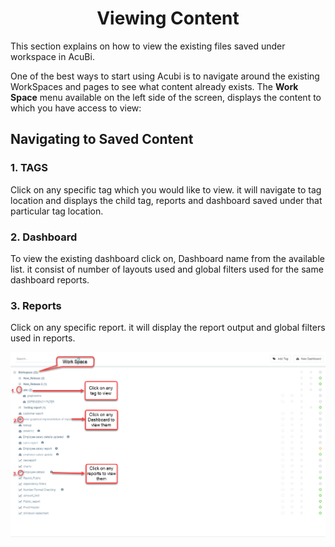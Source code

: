 
<center><h1>Viewing Content</h1></center>

This section explains on how to view the existing files saved under workspace in AcuBi.

One of the best ways to start using Acubi is to navigate around the existing WorkSpaces and pages to see what content already exists. The **Work Space** menu available on the left side of the screen, displays the content to which you have access to view:


## Navigating to Saved Content 

### 1. TAGS

Click on any specific tag which you would like to view. it will navigate to tag location and displays the child tag, reports and dashboard saved under that particular tag location.

### 2. Dashboard

 To view the existing dashboard click on, Dashboard name from the available list. it consist of number of layouts used and global filters used for the same dashboard reports.
 
 ### 3. Reports
 
 Click on any specific report. it will display the report output and global filters used in reports.

![enter image description here](https://raw.githubusercontent.com/sv18042016/fp1/0545ded450f2a313773cd22169ff96aa6c7db5d2/images/view_list2.png)





<!--stackedit_data:
eyJoaXN0b3J5IjpbODIxOTU4NDc2LDg0NDUzNDE3NiwxNDE3Mj
QyNzU4LC0xODU3ODc5OTc0LC05NjYwODAzMTEsMTgxNjkzMTM0
MCwxODM4MTkzNDIwLDE4Mzc0NDQ4MjAsMTc5MjE0Nzk0NywtMz
Q0NTk0ODQ2LC0xNTY5MDQ4MjI2LDEzOTk3MzYwLC0xODEzMTQw
MTc5LDExNTk2NDM0OTAsMTE5NTI1MzUxMSw3MDE0NzkwNDIsMT
UzNjQ2OTI0OF19
-->